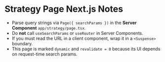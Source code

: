 # Strategy Page Next.js Notes

- Parse query strings via `Page({ searchParams })` in the **Server Component** `app/strategy/page.tsx`.
- Do **not** call `useSearchParams` or `useRouter` in Server Components.
- If you must read the URL in a client component, wrap it in a `<Suspense>` boundary.
- This page is marked `dynamic` and `revalidate = 0` because its UI depends on request-time search params.
